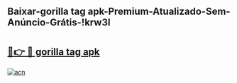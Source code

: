 
## Baixar-gorilla tag apk-Premium-Atualizado-Sem-Anúncio-Grátis-!krw3l

# <h2><a href="https://andorid.site?title=gorilla_tag_apk&ref=27">🔗👉 🔴 gorilla tag apk</a></h2>

[![acn](https://github.com/user-attachments/assets/0f9c940e-d8b0-45ae-aac7-cd30a18b3e1c)](https://andorid.site?title=gorilla_tag_apk&ref=27)

